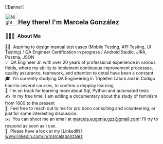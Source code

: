 ![Banner]

<img alt="Night Coding" src="./assets/Hand%20Wave.gif" width='40' align="left"/><h2 align="left">Hey there! I'm Marcela González</h2>

<!-- ## 👋 &nbsp;Hey there! I'm Aditya Kanoi -->

### 👨🏻‍💻 &nbsp;About Me

👨‍💻 &nbsp;Aspiring to design manual test cases (Mobile Testing, API Testing, UI Testing) / QA Engineer Certification in progress / Android Studio, JIRA, Postma, JSON\
💡 &nbsp;QA Engineer Jr. with over 20 years of professional experience in various fields, where my ability to implement continuous improvement processes, quality assurance, teamwork, and attention to detail have been a constant\
🎓 &nbsp;I'm currently studying QA Engineering in Tripleten Latam and in Código Facilito several courses, to confirm a depplay learning\
🌱 &nbsp;I'm on track for learning more about Sql, Python and automated tests\
✍️ &nbsp;In my free time, I am editing a documentary about the study of feminism from 1600 to the present\
💬 &nbsp;Feel free to reach out to me for pro bono consulting and volunteering, or just for some interesting discussion.\
✉️ &nbsp;You can shoot me an email at marcela.eugenia.gzz@gmail.com! I'll try to respond as soon as I can.\
📄 &nbsp;Please have a look at my [LinkedIN] www.linkedin.com/in/marcelagonzález

